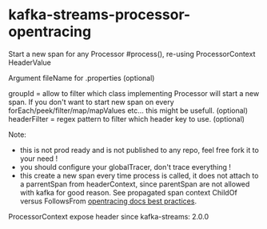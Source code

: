 # kafka-streams-processor-opentracing


Start a new span for any Processor #process(), re-using ProcessorContext HeaderValue


Argument fileName for .properties (optional)

groupId = allow to filter which class implementing Processor will start a new span. If you don't want to start new span on every forEach/peek/filter/map/mapValues etc... this might be usefull. (optional)
headerFilter = regex pattern to filter which header key to use. (optional)


Note:
- this is not prod ready and is not published to any repo, feel free fork it to your need !
- you should configure your globalTracer, don't trace everything !
- this create a new span every time process is called, it does not attach to a parrentSpan from headerContext, since parentSpan are not allowed with kafka for good reason. See propagated span context ChildOf versus FollowsFrom [opentracing docs best practices](https://opentracing.io/docs/best-practices/).

ProcessorContext expose header since kafka-streams: 2.0.0